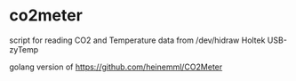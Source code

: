 # co2meter
script for reading CO2 and Temperature data from /dev/hidraw Holtek USB-zyTemp

golang version of https://github.com/heinemml/CO2Meter
